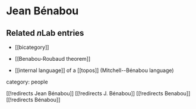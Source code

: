 # Jean B&#233;nabou


## Related $n$Lab entries

* [[bicategory]]

* [[Benabou-Roubaud theorem]]

* [[internal language]] of a [[topos]] (Mitchell--B&#233;nabou language)


category: people

[[!redirects Jean Bénabou]]
[[!redirects J. Bénabou]]
[[!redirects Benabou]]
[[!redirects Bénabou]]